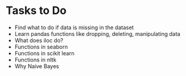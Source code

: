 # Tasks to Do
- Find what to do if data is missing in the dataset
- Learn pandas functions like dropping, deleting, manipulating data
- What does iloc do?
- Functions in seaborn
- Functions in scikit learn
- Functions in nltk
- Why Naive Bayes